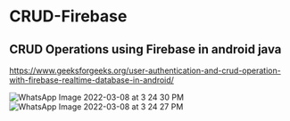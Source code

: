 # CRUD-Firebase
## CRUD Operations using Firebase in android java
https://www.geeksforgeeks.org/user-authentication-and-crud-operation-with-firebase-realtime-database-in-android/


![WhatsApp Image 2022-03-08 at 3 24 30 PM](https://user-images.githubusercontent.com/48297190/157212687-11cec7c3-419b-44ca-ba61-dba320bbd994.jpeg)![WhatsApp Image 2022-03-08 at 3 24 27 PM](https://user-images.githubusercontent.com/48297190/157212701-9941fb4a-ce7a-44aa-925b-2d89e8bfe8f2.jpeg)
